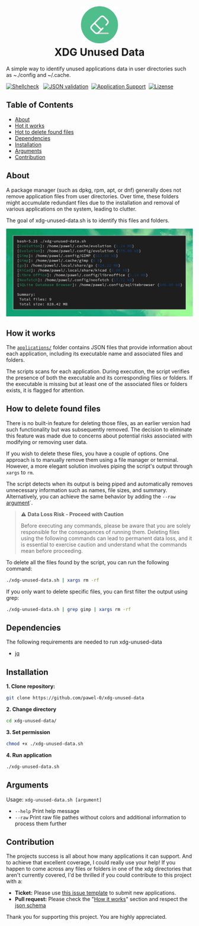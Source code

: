 <h1 align="center">
   <img src="./.github/assets/logo.svg" width="100px"><br />
   XDG Unused Data
</h1>

A simple way to identify unused applications data in user directories such as ~./config and ~/.cache.

[![Shellcheck](https://img.shields.io/github/actions/workflow/status/pawel-0/xdg-unused-data/shellcheck.yml?event=push&logo=github&label=Shellcheck)](https://github.com/pawel-0/xdg-unused-data/actions/workflows/shellcheck.yml) &nbsp;
[![JSON validation](https://img.shields.io/github/actions/workflow/status/pawel-0/xdg-unused-data/json_validation.yml?event=push&logo=github&label=JSON%20Validation)](https://github.com/pawel-0/xdg-unused-data/actions/workflows/json_validation.yml)&nbsp;
[![Application Support](https://img.shields.io/github/directory-file-count/pawel-0/xdg-unused-data/applications?logo=github&label=Applications&color=blue)](https://github.com/pawel-0/xdg-unused-data/tree/main/applications)&nbsp;
[![Lizense](https://img.shields.io/github/license/pawel-0/xdg-unused-data?logo=github)](https://github.com/pawel-0/xdg-unused-data/blob/main/LICENSE)

## Table of Contents

- [About](#about)
- [Hot it works](#how-it-works)
- [Hot to delete found files](#how-to-delete-found-files)
- [Dependencies](#dependencies)
- [Installation](#installation)
- [Arguments](#arguments)
- [Contribution](#contribution)

## About

A package manager (such as dpkg, rpm, apt, or dnf) generally does not remove application files from user directories. Over time, these folders might accumulate redundant files due to the installation and removal of various applications on the system, leading to clutter.

The goal of xdg-unused-data.sh is to identify this files and folders.

![Screenshot](.github/assets/screenshot.png "Screenshot output")

## How it works

The [`applications/`](https://github.com/pawel-0/xdg-unused-data/tree/main/applications) folder contains JSON files that provide information about each application, including its executable name and associated files and folders.

The scripts scans for each application. During execution, the script verifies the presence of both the executable and its corresponding files or folders. If the executable is missing but at least one of the associated files or folders exists, it is flagged for attention.

## How to delete found files

There is no built-in feature for deleting those files, as an earlier version had such functionality but was subsequently removed. The decision to eliminate this feature was made due to concerns about potential risks associated with modifying or removing user data.

If you wish to delete these files, you have a couple of options. One approach is to manually remove them using a file manager or terminal. However, a more elegant solution involves piping the script's output through `xargs` to `rm`.

The script detects when its output is being piped and automatically removes unnecessary information such as names, file sizes, and summary. Alternatively, you can achieve the same behavior by adding the `--raw` [argument](#arguments)`.

> :warning: **Data Loss Risk - Proceed with Caution**
> 
> Before executing any commands, please be aware that you are solely responsible for the consequences of running them. Deleting files using the following commands can lead to permanent data loss, and it is essential to exercise caution and understand what the commands mean before proceeding.

To delete all the files found by the script, you can run the following command:
```bash
./xdg-unused-data.sh | xargs rm -rf
```

If you only want to delete specific files, you can first filter the output using grep:
```bash
./xdg-unused-data.sh | grep gimp | xargs rm -rf
```

## Dependencies
The following requirements are needed to run xdg-unused-data
- [jq](https://github.com/jqlang/jq)


## Installation

__1. Clone repository:__

```sh
git clone https://github.com/pawel-0/xdg-unused-data
```

__2. Change directory__

```sh
cd xdg-unused-data/
```

__3. Set permission__

```sh
chmod +x ./xdg-unused-data.sh
```

__4. Run application__

```sh
./xdg-unused-data.sh
```

## Arguments
Usage: `xdg-unused-data.sh [argument]`

* `--help` Print help message
* `--raw` Print raw file pathes without colors and additional information to process them further


## Contribution
The projects success is all about how many applications it can support. And to achieve that excellent coverage, I could really use your help! If you happen to come across any files or folders in one of the xdg directories that aren't currently covered, I'd be thrilled if you could contribute to this project with a:

* **Ticket:** Please use [this issue template](https://github.com/pawel-0/xdg-unused-data/issues/new?assignees=&labels=&projects=&template=application-support.md&title=%5BSUPPORT%5D+Application+Name) to submit new applications. 
* **Pull request:** Please check the "[How it works](#how-it-works)" section and respect the [json schema](https://github.com/pawel-0/xdg-unused-data/blob/main/application_schema.json)

Thank you for supporting this project. You are highly appreciated.
